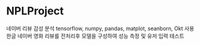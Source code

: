 # NPLProject
네이버 리뷰 감성 분석
tensorflow, numpy, pandas, matplot, seanborn, Okt 사용
한글 네이버 영화 리뷰를 전처리후 모델을 구성하여 성능 측정 및
유저 입력 테스트


